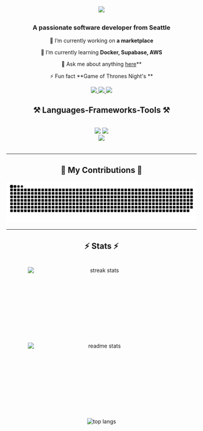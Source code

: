 <h1 align="center">
    <img src="https://readme-typing-svg.herokuapp.com/?font=Righteous&size=35&center=true&vCenter=true&width=500&height=70&duration=4000&lines=Whats+poppin+👋;+my+name+is+Álvaro;" />
</h1>

<h3 align="center">A passionate software developer from Seattle</h3>

<div align="center">
 
 🔭 I’m currently working on **a marketplace**
 
 🌱 I’m currently learning **Docker, Supabase, AWS**

💬 Ask me about anything [here](https://github.com/SashVqz/SashVqz/issues)**

⚡ Fun fact **Game of Thrones Night's **

 </div>
 
<div align="center"> 
  <a href="mailto:alvaro.vazquez.1716@gmail.com">
    <img src="https://img.shields.io/badge/Gmail-333333?style=for-the-badge&logo=gmail&logoColor=red" />
  </a>
  <a href="https://linkedin.com/in/" target="_blank">
    <img src="https://img.shields.io/badge/LinkedIn-0077B5?style=for-the-badge&logo=linkedin&logoColor=white" target="_blank" />
  </a>
  <a href="https://SashVqz.github.io" target="_blank">
     <img src="https://img.shields.io/badge/Portfolio-FF5722?style=for-the-badge&logo=todoist&logoColor=white" target="_blank" /> <!-- sqlite, safari, google-chrome are other good icon options -->
  </a>
</div>

<h2 align="center">⚒️ Languages-Frameworks-Tools ⚒️</h2>
<br/>
<div align="center">
    <img src="https://skillicons.dev/icons?i=c,cpp,cs,java,js,rust,py,r,html,css" />
    <img src="https://skillicons.dev/icons?i=mongodb,mysql,redis,cassandra,kubernetes,docker"/><br>
    <img src="https://skillicons.dev/icons?i=nodejs,express,react,nextjs,bootstrap,tailwind,express" /><br>
</div>

<br/>
<hr/>

<div align="center">
  <h2>🐍 My Contributions 🐍</h2>
  <img alt="snake eating my contributions" src="https://raw.githubusercontent.com/salesp07/salesp07/output/github-contribution-grid-snake.svg" />
  
  <br/>
</div>

<hr/>

<h2 align="center">⚡ Stats ⚡</h2>
<br>
<div align="center">
  <div style="display: flex; flex-wrap: wrap; justify-content: center;">
    <img width=390 height=200 src="https://github-readme-streak-stats-salesp07.vercel.app/?user=SashVqz&count_private=true&theme=react&border_radius=10" alt="streak stats"/>
    <img width=390 height=200 src="https://github-readme-stats-salesp07.vercel.app/api?username=SashVqz&count_private=true&show_icons=true&theme=react&rank_icon=github&border_radius=10" alt="readme stats" />
  </div>
  <img width=780 src="https://github-readme-stats-salesp07.vercel.app/api/top-langs/?username=SashVqz&hide=HTML&langs_count=8&layout=compact&theme=react&border_radius=10&size_weight=0.5&count_weight=0.5&exclude_repo=github-readme-stats" alt="top langs" />
</div>

